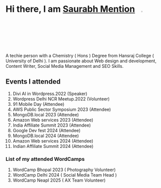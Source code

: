 # Hi there, I am [Saurabh Mention](https://saurabhmention.in/)&nbsp;&nbsp;&nbsp;<img width="3%" src="https://i.imgur.com/u2WLlB8.gif" />

A techie person with a Chemistry ( Hons ) Degree from Hansraj College ( University of Delhi ). I am passionate about Web design and development, Content Writer, Social Media Management and SEO Skills.

## Events I attended
1. Divi AI in Wordpress.2022 (Speaker)
2. Wordpress Delhi NCR Meetup.2022 (Volunteer)
3. 91 Mobile Day (Attendee)
4. AWS Public Sector Symposium 2023 (Attendee)
5. MongoDB.local 2023 (Attendee)
6. Amazon Web services 2023 (Attendee)
7. India Affiliate Summit 2023 (Attendee)
8. Google Dev fest 2024 (Attendee)
9. MongoDB.local 2024 (Attendee)
10. Amazon Web services 2024 (Attendee)
11. Indian Affiliate Summit 2024 (Attendee)

### List of my attended WordCamps
1. WordCamp Bhopal 2023 ( Photography Volunteer)
2. WordCamp Delhi 2024 ( Social Media Team Head )
3. WordCamp Neapl 2025 ( AX Team Volunteer)

